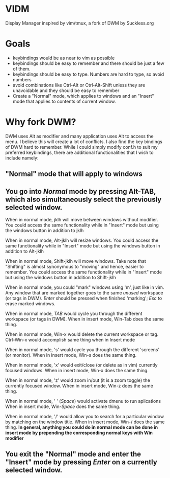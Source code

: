 # VIDM
Display Manager inspired by vim/tmux, a fork of DWM by Suckless.org

# Goals
- keybindings would be as near to vim as possible
- keybindings should be easy to remember and there should be just a few of them.
- keybindings should be easy to type. Numbers are hard to type, so avoid numbers
- avoid combinations like Ctrl-Alt or Ctrl-Alt-Shift unless they are unavoidable and they should be easy to remember
- Create a "Normal" mode, which applies to windows and an "Insert" mode that applies to contents of current window.

# Why fork DWM?
DWM uses Alt as modifier and many application uses Alt to access the menu. I believe this will create a lot of conflicts.
I also find the key bindings of DWM hard to remember. While I could simply modify conf.h to suit my preferred keybindings,
there are additional functionalities that I wish to include namely:

## "Normal" mode that will apply to windows
## You go into *Normal* mode by pressing Alt-TAB, which also simultaneously select the previously selected window. ##

When in normal mode, jklh will move between windows without modifier. You could access the same functionality while
in "Insert" mode but using the windows button in addition to jklh

When in normal mode, Alt-jklh will resize windows. You could access the same functionality while
in "Insert" mode but using the windows button in addition to Alt-jklh

When in normal mode, Shift-jklh will move windows. Take note that "Shifting" is almost synonymous to "moving" and hence,
easier to remember. You could access the same functionality while
in "Insert" mode but using the windows button in addition to Shift-jklh

When in normal mode, you could "mark" windows using 'm', just like in vim. Any window that are marked together goes to the same
*unused* workspace (or tags in DWM). *Enter* should be pressed when finished 'marking'; *Esc* to erase marked windows.
  
When in normal mode, *TAB* would cycle you through the different workspace (or tags in DWM). When in insert mode, Win-Tab does
the same thing.
  
When in normal mode, Win-x would delete the current workspace or tag. Ctrl-Win-x would accomplish same thing when in Insert mode
  
When in normal mode, 's' would cycle you through the different 'screens' (or monitor). When in insert mode, Win-s does
the same thing.
  
When in normal mode, 'x' would exit/close (or delete as in vim) currently focused windows. When in insert mode, Win-x does
the same thing.

When in normal mode, 'z' would zoom in/out (it is a zoom toggle) the currently focused window. When in insert mode, Win-z does
the same thing. 

When in normal mode, ' ' (*Space*) would activate dmenu to run aplications When in insert mode, Win-*Space* does
the same thing. 

When in normal mode, '/' would allow you to search for a particular window by matching on the window title. When in insert mode, Win-/ does
the same thing. 
__In general, anything you could do in normal mode can be done in insert mode by prepending the corresponding normal keys with Win modifier__  
## You exit the "Normal" mode and enter the "Insert" mode by pressing *Enter* on a currently selected window. ##

